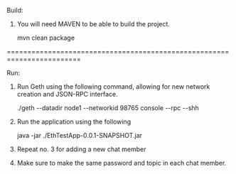 Build:
1. You will need MAVEN to be able to build the project. 

	mvn clean package
	
========================================================================

Run:

1. Run Geth using the following command, allowing for new network creation and JSON-RPC interface.

	./geth --datadir node1 --networkid 98765 console --rpc --shh

2. Run the application using the following 

	java -jar ./EthTestApp-0.0.1-SNAPSHOT.jar
	
	
3. Repeat no. 3 for adding a new chat member

4. Make sure to make the same password and topic in each chat member.


